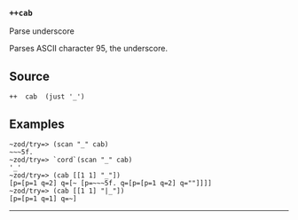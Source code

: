 ### `++cab`

Parse underscore

Parses ASCII character 95, the underscore.

Source
------

    ++  cab  (just '_')

Examples
--------

    ~zod/try=> (scan "_" cab)
    ~~~5f.
    ~zod/try=> `cord`(scan "_" cab)
    '_'
    ~zod/try=> (cab [[1 1] "_"])
    [p=[p=1 q=2] q=[~ [p=~~~5f. q=[p=[p=1 q=2] q=""]]]]
    ~zod/try=> (cab [[1 1] "|_"])
    [p=[p=1 q=1] q=~]



***
